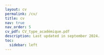 ```yaml
---
layout: cv
permalink: /cv/
title: cv
nav: true
nav_order: 5
cv_pdf: CV_type_académique.pdf
description: Last updated in september 2024.
toc:
  sidebar: left
---
```

